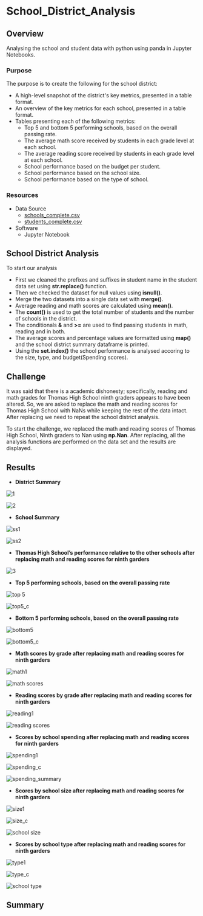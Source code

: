 # School_District_Analysis

## Overview

Analysing the school and student data with python using panda in Jupyter Notebooks.

### Purpose

The purpose is to create the following for the school district:
  - A high-level snapshot of the district's key metrics, presented in a table format.
  - An overview of the key metrics for each school, presented in a table format.
  - Tables presenting each of the following metrics:
    - Top 5 and bottom 5 performing schools, based on the overall passing rate.
    - The average math score received by students in each grade level at each school.
    - The average reading score received by students in each grade level at each school.
    - School performance based on the budget per student.
    - School performance based on the school size.
    - School performance based on the type of school.

### Resources

- Data Source
  - [schools_complete.csv](https://github.com/tkiruthika/School_District_Analysis/files/7944467/schools_complete.csv)
  - [students_complete.csv](https://github.com/tkiruthika/School_District_Analysis/files/7944470/students_complete.csv)
- Software
  - Jupyter Notebook

## School District Analysis

To start our analysis
  - First we cleaned the prefixes and suffixes in student name in the student data set using **str.replace()** function.
  - Then we checked the dataset for null values using **isnull()**.
  - Merge the two datasets into a single data set with **merge()**.
  - Average reading and math scores are calculated using **mean()**.
  - The **count()** is used to get the total number of students and the number of schools in the district.
  - The conditionals **&** and **>=** are used to find passing students in math, reading and in both.
  - The average scores and percentage values are formatted using **map()** and the school district summary dataframe is printed.
  - Using the **set.index()** the school performance is analysed accoring to the size, type, and budget(Spending scores).
  
## Challenge
  
  It was said that there is a academic dishonesty; specifically, reading and math grades for Thomas High School ninth graders appears to have been altered. So, we are asked to replace the math and reading scores for Thomas High School with NaNs while keeping the rest of the data intact. After replacing we need to repeat the school district analysis.

To start the challenge, we replaced the math and reading scores of Thomas High School, Ninth graders to Nan using **np.Nan**. After replacing, all the analysis functions are performed on the data set and the results are displayed.
  
## Results

  - **District Summary**

  ![1](https://user-images.githubusercontent.com/95719819/151432362-56417a71-7b23-438c-9dfd-969d5e85438a.png)
  
  ![2](https://user-images.githubusercontent.com/95719819/151430959-b0ea3a3d-795a-4ee2-ae89-cf344e2b39a4.PNG)

  - **School Summary**
  
  ![ss1](https://user-images.githubusercontent.com/95719819/151431458-5d1101a6-bc05-4fe4-89fe-02ab227f1209.PNG)

  ![ss2](https://user-images.githubusercontent.com/95719819/151431489-ae56ab25-c2a3-4772-afdc-98cf242998b9.PNG)

  
  - **Thomas High School’s performance relative to the other schools after replacing math and reading scores for ninth garders**
  
  ![3](https://user-images.githubusercontent.com/95719819/151431542-e949f9a9-aa89-4662-bb56-351a1f63666f.PNG)
  
  - **Top 5 performing schools, based on the overall passing rate**
   
   ![top 5](https://user-images.githubusercontent.com/95719819/151431673-66ae177b-9b8a-4f98-a20a-e7cd1344d6fc.png)
   
   ![top5_c](https://user-images.githubusercontent.com/95719819/151431677-18552280-7365-445e-a10f-2d96dec9e9a3.PNG)

  
  - **Bottom 5 performing schools, based on the overall passing rate**
  
   ![bottom5](https://user-images.githubusercontent.com/95719819/151431816-c8d3f9c6-e63e-4e0e-923b-42759c69cf09.PNG)
   
   ![bottom5_c](https://user-images.githubusercontent.com/95719819/151431775-8c103353-1ebd-4bf1-b23c-f7e465a1c480.PNG)

  
  - **Math scores by grade after replacing math and reading scores for ninth garders**
  
  ![math1](https://user-images.githubusercontent.com/95719819/151432839-7d07dccb-c5fa-46bb-99bd-e6b76f6cc40b.PNG)
  
  ![math scores](https://user-images.githubusercontent.com/95719819/151265959-a4903810-23a2-44f8-bc12-1aa3b43f5518.PNG)
  
  - **Reading scores by grade after replacing math and reading scores for ninth garders**

  ![reading1](https://user-images.githubusercontent.com/95719819/151432937-5118a865-2b8f-4d3a-9990-133b49d22ded.PNG)
  
  ![reading scores](https://user-images.githubusercontent.com/95719819/151265977-5c3b8f6c-0c4c-43fb-8187-086f86eda11c.PNG)

  - **Scores by school spending after replacing math and reading scores for ninth garders**
  
  ![spending1](https://user-images.githubusercontent.com/95719819/151433547-7ed0e3f5-e7ea-4c15-b8d8-973695373383.PNG)
  
  ![spending_c](https://user-images.githubusercontent.com/95719819/151433548-1038ea0d-e5eb-4e9d-8ac2-99c5b8700b3c.PNG)

  ![spending_summary](https://user-images.githubusercontent.com/95719819/151433861-71eb58ec-2977-48d8-8b22-5733404cb4f8.PNG)
  
  - **Scores by school size after replacing math and reading scores for ninth garders**

  ![size1](https://user-images.githubusercontent.com/95719819/151433271-329791c4-8e7d-4b2b-bfb8-8f8c16d34bf6.PNG)

  ![size_c](https://user-images.githubusercontent.com/95719819/151433306-756b429b-7d14-483b-a7c3-1ca47dbc8f82.PNG)
  
  ![school size](https://user-images.githubusercontent.com/95719819/151266036-246fa76b-3048-40fd-b6d8-058a46e8a6df.PNG)

  - **Scores by school type after replacing math and reading scores for ninth garders**

  ![type1](https://user-images.githubusercontent.com/95719819/151433397-0fe27a83-1cd6-4861-a321-ef34b1760dc7.PNG)
  
  ![type_c](https://user-images.githubusercontent.com/95719819/151433429-12dd63b2-61e0-47c6-87cc-3b2a74cd212d.PNG)

  ![school type](https://user-images.githubusercontent.com/95719819/151266092-8faa82fc-1b73-4d1a-ba96-fcb37da41fc7.PNG)

## Summary
  

      



